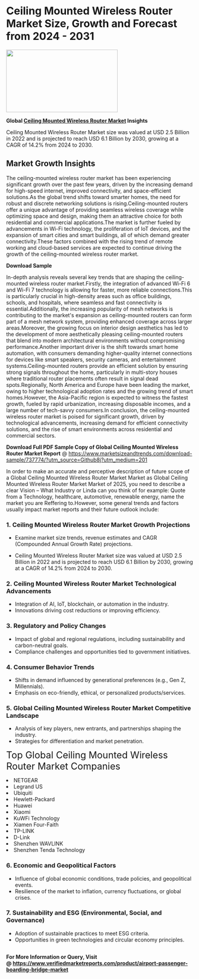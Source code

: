 <H1>Ceiling Mounted Wireless Router Market Size, Growth and Forecast from 2024 - 2031</H1><img class="aligncenter size-medium wp-image-584254" src="https://thirdeyenews.in/wp-content/uploads/2024/09/Global-Market-Research-300x168.jpeg" alt="" width="300" height="168" /><p><strong>Global&nbsp;<a href="https://www.marketsizeandtrends.com/download-sample/737774/?utm_source=Github8j?utm_medium=201">Ceiling Mounted Wireless Router Market</a> Insights</strong></p><p>Ceiling Mounted Wireless Router Market size was valued at USD 2.5 Billion in 2022 and is projected to reach USD 6.1 Billion by 2030, growing at a CAGR of 14.2% from 2024 to 2030.</p><p><h2>Market Growth Insights</h2> <p>The ceiling-mounted wireless router market has been experiencing significant growth over the past few years, driven by the increasing demand for high-speed internet, improved connectivity, and space-efficient solutions.As the global trend shifts toward smarter homes, the need for robust and discrete networking solutions is rising.Ceiling-mounted routers offer a unique advantage of providing seamless wireless coverage while optimizing space and design, making them an attractive choice for both residential and commercial applications.The market is further fueled by advancements in Wi-Fi technology, the proliferation of IoT devices, and the expansion of smart cities and smart buildings, all of which demand greater connectivity.These factors combined with the rising trend of remote working and cloud-based services are expected to continue driving the growth of the ceiling-mounted wireless router market.</p> <p><strong>Download Sample</strong></p> <p>In-depth analysis reveals several key trends that are shaping the ceiling-mounted wireless router market.Firstly, the integration of advanced Wi-Fi 6 and Wi-Fi 7 technology is allowing for faster, more reliable connections.This is particularly crucial in high-density areas such as office buildings, schools, and hospitals, where seamless and fast connectivity is essential.Additionally, the increasing popularity of mesh networks is contributing to the market's expansion as ceiling-mounted routers can form part of a mesh network system, providing enhanced coverage across larger areas.Moreover, the growing focus on interior design aesthetics has led to the development of more aesthetically pleasing ceiling-mounted routers that blend into modern architectural environments without compromising performance.Another important driver is the shift towards smart home automation, with consumers demanding higher-quality internet connections for devices like smart speakers, security cameras, and entertainment systems.Ceiling-mounted routers provide an efficient solution by ensuring strong signals throughout the home, particularly in multi-story houses where traditional router placements often result in signal dead spots.Regionally, North America and Europe have been leading the market, owing to higher technological adoption rates and the growing trend of smart homes.However, the Asia-Pacific region is expected to witness the fastest growth, fueled by rapid urbanization, increasing disposable incomes, and a large number of tech-savvy consumers.In conclusion, the ceiling-mounted wireless router market is poised for significant growth, driven by technological advancements, increasing demand for efficient connectivity solutions, and the rise of smart environments across residential and commercial sectors.</p> <p><span class=""><strong>Download Full PDF Sample Copy of Global Ceiling Mounted Wireless Router Market Report</strong> @ <a href="https://www.marketsizeandtrends.com/download-sample/737774/?utm_source=Github8j?utm_medium=201" target="_blank">https://www.marketsizeandtrends.com/download-sample/737774/?utm_source=Github8j?utm_medium=201</a></span></p><p>In order to make an accurate and perceptive description of future scope of a Global&nbsp;Ceiling Mounted Wireless Router Market Market as Global&nbsp;Ceiling Mounted Wireless Router Market Market of 2025, you need to describe a clear Vision &ndash; What Industry or Linda can you think of for example: Quote from a Technology, healthcare, automotive, renewable energy, name the market you are Reffering to.However, some general trends and factors usually impact market reports and their future outlook include:</p><h3>1.&nbsp;<strong>Ceiling Mounted Wireless Router Market Growth Projections</strong></h3><ul><li>Examine market size trends, revenue estimates and CAGR (Compounded Annual Growth Rate) projections.</li><li><p>Ceiling Mounted Wireless Router Market size was valued at USD 2.5 Billion in 2022 and is projected to reach USD 6.1 Billion by 2030, growing at a CAGR of 14.2% from 2024 to 2030.</p></li></ul><h3>2.&nbsp;<strong>Ceiling Mounted Wireless Router Market Technological Advancements</strong></h3><ul><li>Integration of AI, IoT, blockchain, or automation in the industry.</li><li>Innovations driving cost reductions or improving efficiency.</li></ul><h3>3.&nbsp;<strong>Regulatory and Policy Changes</strong></h3><ul><li>Impact of global and regional regulations, including sustainability and carbon-neutral goals.</li><li>Compliance challenges and opportunities tied to government initiatives.</li></ul><h3>4.&nbsp;<strong>Consumer Behavior Trends</strong></h3><ul><li>Shifts in demand influenced by generational preferences (e.g., Gen Z, Millennials).</li><li>Emphasis on eco-friendly, ethical, or personalized products/services.</li></ul><h3>5.&nbsp;<strong>Global Ceiling Mounted Wireless Router Market Competitive Landscape</strong></h3><ul><li>Analysis of key players, new entrants, and partnerships shaping the industry.</li><li>Strategies for differentiation and market penetration.</li></ul><p data-pm-slice="1 1 []"><span style="color: inherit; font-family: inherit; font-size: 25px;">Top Global Ceiling Mounted Wireless Router Market Companies</span></p><div class="" data-test-id=""><p><li>NETGEAR</li><li> Legrand US</li><li> Ubiquiti</li><li> Hewlett-Packard</li><li> Huawei</li><li> Xiaomi</li><li> KuWFi Technology</li><li> Xiamen Four-Faith</li><li> TP-LINK</li><li> D-Link</li><li> Shenzhen WAVLINK</li><li> Shenzhen Tenda Technology</li></p></div><h3>6.&nbsp;<strong>Economic and Geopolitical Factors</strong></h3><ul><li>Influence of global economic conditions, trade policies, and geopolitical events.</li><li>Resilience of the market to inflation, currency fluctuations, or global crises.</li></ul><h3>7.&nbsp;<strong>Sustainability and ESG (Environmental, Social, and Governance)</strong></h3><ul><li>Adoption of sustainable practices to meet ESG criteria.</li><li>Opportunities in green technologies and circular economy principles.</li></ul><h2><strong style="font-size: 14px;">For More Information or Query, Visit @&nbsp;</strong><a style="background-color: #ffffff; font-size: 14px;" href="https://www.marketsizeandtrends.com/report/ceiling-mounted-wireless-router-market/" target="_blank">https://www.verifiedmarketreports.com/product/airport-passenger-boarding-bridge-market</a></h2>